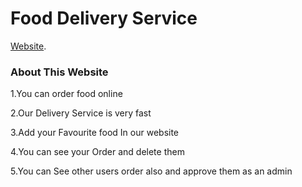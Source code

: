 # Food Delivery Service

[Website](https://github.com/facebook/create-react-app).

### About This Website
1.You can order food online 

2.Our Delivery Service is very fast

3.Add your Favourite food In our website

4.You can see your Order and delete them

5.You can See other users order also and approve them as an admin

